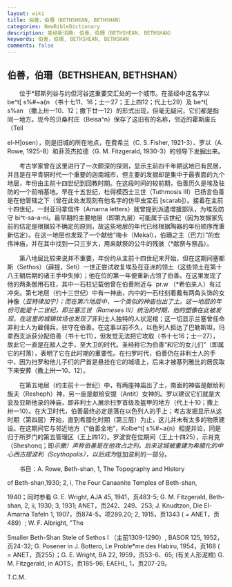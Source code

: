 ```yaml
---
layout: wiki
title: 伯善，伯珊（BETHSHEAN, BETHSHAN）
categories: NewBibleDictionary
description: 圣经新词典: 伯善，伯珊（BETHSHEAN, BETHSHAN）
keywords: 伯善，伯珊, BETHSHEAN, BETHSHAN
comments: false
---
```


## 伯善，伯珊（BETHSHEAN, BETHSHAN）

　　位于*耶斯列谷与约但河谷这重要交汇处的一个城市。在圣经中这名字以 be^t[ s%#~a{n （书十七11、16；士一27；王上四12；代上七29）及 be^t[ s%an （撒上卅一10、12；撒下廿一12）的形式出现，但毫无疑问，它们都是指同一地方。现今的贝桑村庄（Beisa^n）保存了这旧有的名称，邻近的霍斯废丘（Tell

el-H]osen），则是旧城的所在地点，在费希兰（C. S. Fisher, 1921-3）、罗以（A. Rowe, 1925-8）和菲茨杰拉德（G. M. Fitzgerald, 1930-3）的领导下发掘出来。

　　考古学家曾在这里进行了一次颇深的探测，显示主前四千年期这地已有民居，并且是在早青铜时代一个重要的迦南城市，但主要的发掘却是集中于最表面的九个地层，年份由主前十四世纪到回教时期。在这段时间的较前期，伯善历久是埃及驻防的一个前哨基地。早在十五世纪，杜得模西士三世（Tuthmosis III）已扬言伯善是在他管辖之下（曾在此处发现刻有他名字的仿甲虫宝石 [scarab]）。接着在主前十四世纪，一封亚玛拿信件（Amarna letters）就曾提到派遣增援部队，为埃及防守 bi^t-sa-a-ni。最早期的主要地层（即第九层）可能属于该世纪（因为发掘家先前的估定是根据较不确定的原则，故这些地层的年代已经根据陶器的年份顺序而重新估定）。在这一地层也发现了一个献给“梅卡（Mekal），伯珊之主〔巴力〕”的宏伟神庙，并在其中找到一只三岁大，用来献祭的公牛的残骇（*献祭与祭品）。

　　第八地层比较来说并不重要，年份约从主前十四世纪末开始，但在这期间塞都斯（Sethos）（薛提，Seti）一世正尝试收复埃及在亚洲的领土（这些领土在第十八王朝后期的诸王手中失掉）；他在位的第一年便重新占领了伯善。在这里发现了他的两条御用石柱，其中一石柱记载他曾在伯善附近与 `pr.w （*希伯来人）有过冲突。第七地层（约十三世纪）中有一神庙，内中的一石柱刻着戴有两角头饰的女神像（*亚特律加宁）；而在第六地层中，一个类似的神庙也出了土。这一地层的年份可能是十二世纪，即兰塞三世（Rameses III）统治的时期，他的塑像在此被发现，在这里的城镇坟场也发现了*非利士人独特的人状泥棺；这一切显示兰塞曾任命非利士人为雇佣兵，驻守在伯善。在这事以前不久，以色列人抵达了巴勒斯坦，玛拿西支派获分配伯善（书十七11），但发觉无法把它攻取（书十七16；士一27），故此它一直是在敌人之手，至大卫的时代。圣经称它为伯善“和它的女儿们”（即属它的村落），表明了它在此时期的重要性。在扫罗时代，伯善仍在非利士人的手中，因为扫罗和他儿子们的尸首是悬挂在它的城墙上，后来才被基列雅比的居民取下来安葬（撒上卅一10、12）。

　　在第五地层（约主前十一世纪）中，有两座神庙出了土，南面的神庙是献给利施夫（Resheph）神，另一座是献给安提（Antit）女神的。罗以建议它们就是大衮及亚斯他录的神庙，即非利士人展示扫罗首级及盔甲的地方（代上十10；撒上卅一10）。在大卫时代，伯善最终必定是落在以色列人的手上；考古发掘显示从这时期（第四层）开始，直到希腊化时期（第三层）为止，这儿并未有太多的物质建设。在这期间它与邻近地方（“伯善全地”，Kolbe^t[ s%#~a{n）相提并论，同是归于所罗门的第五管理区（王上四12）。罗波安在位期间（王上十四25），示肖克（Sheshonq；即*示撒）声称伯善是在他攻占之列。后来这城被重建为希腊化的中心西古提波利（Scythopolis），以后成为*低加波利的一部分。

　　书目：A. Rowe, Beth-shan, 1, The Topography and History

of Beth-shan,1930; 2, i, The Four Canaanite Temples of Beth-shan,

1940；同时参看 G. E. Wright, AJA 45, 1941，页483-5; G. M. Fitzgerald, Beth-shan, 2, ii, 1930; 3, 1931; ANET，页242、249、253; J. Knudtzon, Die El-Amarna Tafeln 1, 1907，页874-5，项289.20; 2, 1915，页1343 ( = ANET，页489）; W. F. Albright, "The

Smaller Beth-Shan Stele of Sethos I （主前1309-1290）, BASOR 125, 1952，页24-32; G. Posener in J. Bottero, Le Proble*me des Habiru, 1954，页168 ( = ANET，页255）；G. E. Wright, BA 22, 1959，页53-6、65; (有关人形泥棺) G. M. Fitzgerald, in AOTS，页185-96; EAEHL, 1，页207-29。

T.C.M.






